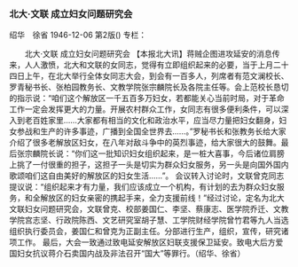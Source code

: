 ### 北大·文联  成立妇女问题研究会
绍华　徐省
1946-12-06
第2版()
专栏：

　　北大·文联
    成立妇女问题研究会
    【本报北大讯】蒋贼企图进攻延安的消息传来，人人激愤，北大和文联的女同志，觉得有立即组织起来的必要，当于上月二十四日上午，在北大举行全体女同志大会，到会有一百多人，列席者有范文澜校长、罗青秘书长、张柏园教务长、文教学院张宗麟院长及各院主任等。会上范校长恳切的指示说：“咱们这个解放区一千五百多万妇女，若都能关心当前时局，对于革命工作一定会发挥更大的力量。开展农村群众工作，女同志有很多便利条件，可以深入到老百姓家里……大家都有相当的文化和政治水平，应当尽力量把妇女翻身，妇女参战和生产的许多事迹，广播到全国全世界去……。”罗秘书长和张教务长给大家介绍了很多老解放区妇女，在八年对敌斗争中的英烈事迹，给大家很大的鼓舞。最后张宗麟院长说：“你们这一批知识妇女组织起来，是一桩大喜事，今后诸位肩膀上挑了一付很重的担子，这担子一头是切实为群众妇女服务，另一头是向国外国内歌颂咱们这自由美好的解放区的妇女生活……”。
    会议转入讨论时，文联曾克同志提议说：“组织起来才有力量，我们应该成立一个机构，有计划的去为群众妇女服务，和全解放区的妇女亲密的携起手来，全力支援前线！”经过讨论，定名为北大文联妇女问题研究会，文联曾克、校部姜国仁、李坚、蔡康志、医学院乔迁、文教学院宫志坚、行政院陈西、文艺研究室胡子慧、工学院财经学院曾竹君等九人当选组织执行委员会，姜国仁和曾克为正副主任。分部进行生产，组织，宣传，研究诸项工作。
    最后，大会一致通过致电延安解放区妇联支援保卫延安。致电大后方爱国妇女抗议蒋介石卖国内战及非法召开“国大”等罪行。（绍华、徐省）
